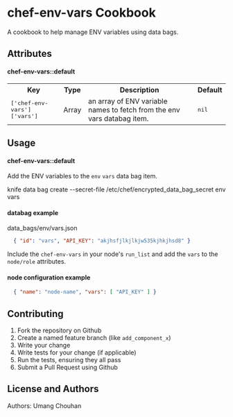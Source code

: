 chef-env-vars Cookbook
======================
A cookbook to help manage ENV variables using data bags.

Attributes
----------

#### chef-env-vars::default
<table>
  <tr>
    <th>Key</th>
    <th>Type</th>
    <th>Description</th>
    <th>Default</th>
  </tr>
  <tr>
    <td><tt>['chef-env-vars']['vars']</tt></td>
    <td>Array</td>
    <td>an array of ENV variable names to fetch from the env vars databag item.</td>
    <td><tt>nil</tt></td>
  </tr>
</table>

Usage
-----

#### chef-env-vars::default
Add the ENV variables to the `env` `vars` data bag item. 

  knife data bag create --secret-file /etc/chef/encrypted_data_bag_secret env vars

#### databag example

data_bags/env/vars.json

```json
  { "id": "vars", "API_KEY": "akjhsfjlkjlkjw535kjhkjhsd8" }
```

Include the `chef-env-vars` in your node's `run_list` and add the `vars` to the `node/role` attributes.

#### node configuration example

```json
  { "name": "node-name", "vars": [ "API_KEY" ] }
```

Contributing
------------
1. Fork the repository on Github
2. Create a named feature branch (like `add_component_x`)
3. Write your change
4. Write tests for your change (if applicable)
5. Run the tests, ensuring they all pass
6. Submit a Pull Request using Github

License and Authors
-------------------
Authors: Umang Chouhan
